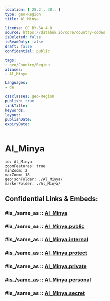 ```yaml
---
location: [ 28.2 , 30.1 ] 
type: geo-Region
title: Al_Minya

license: CC BY-SA 4.0
source: https://datahub.io/core/country-codes
isDeleted: false
isReadOnly: false
draft: false
confidential: public

tags:
- geo/Country/Region
aliases:
- Al_Minya

Languages:
- de

cssclasses: geo-Region
publish: true
linkTitle: 
keywords: 
layout: 
publishDate: 
expiryDate: 
---
```


# Al_Minya

```leaflet
id: Al_Minya
zoomFeatures: true 
minZoom: 2 
maxZoom: 18
geojsonFolder: ./Al_Minya/
markerFolder: ./Al_Minya/
```


## Confidential Links & Embeds: 

### #is_/same_as :: [Al_Minya](/_Standards/Earth/Continent/Africa/Africa~North/Egypt/governorates~Egypt/Al_Minya.md) 

### #is_/same_as :: [Al_Minya.public](/_public/Earth/Continent/Africa/Africa~North/Egypt/governorates~Egypt/Al_Minya.public.md) 

### #is_/same_as :: [Al_Minya.internal](/_internal/Earth/Continent/Africa/Africa~North/Egypt/governorates~Egypt/Al_Minya.internal.md) 

### #is_/same_as :: [Al_Minya.protect](/_protect/Earth/Continent/Africa/Africa~North/Egypt/governorates~Egypt/Al_Minya.protect.md) 

### #is_/same_as :: [Al_Minya.private](/_private/Earth/Continent/Africa/Africa~North/Egypt/governorates~Egypt/Al_Minya.private.md) 

### #is_/same_as :: [Al_Minya.personal](/_personal/Earth/Continent/Africa/Africa~North/Egypt/governorates~Egypt/Al_Minya.personal.md) 

### #is_/same_as :: [Al_Minya.secret](/_secret/Earth/Continent/Africa/Africa~North/Egypt/governorates~Egypt/Al_Minya.secret.md)

